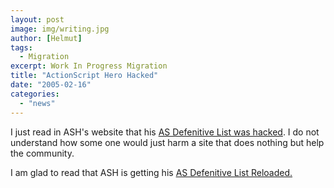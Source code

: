 ```yaml
---
layout: post
image: img/writing.jpg
author: [Helmut]
tags:
  - Migration
excerpt: Work In Progress Migration
title: "ActionScript Hero Hacked"
date: "2005-02-16"
categories: 
  - "news"
---
```


I just read in ASH's website that his [AS Defenitive List was hacked](http://www.actionscripthero.com/blog/archives/2004_12.php). I do not understand how some one would just harm a site that does nothing but help the community.

I am glad to read that ASH is getting his [AS Defenitive List Reloaded.](http://www.actionscripthero.com/blog/archives/000374.php)
